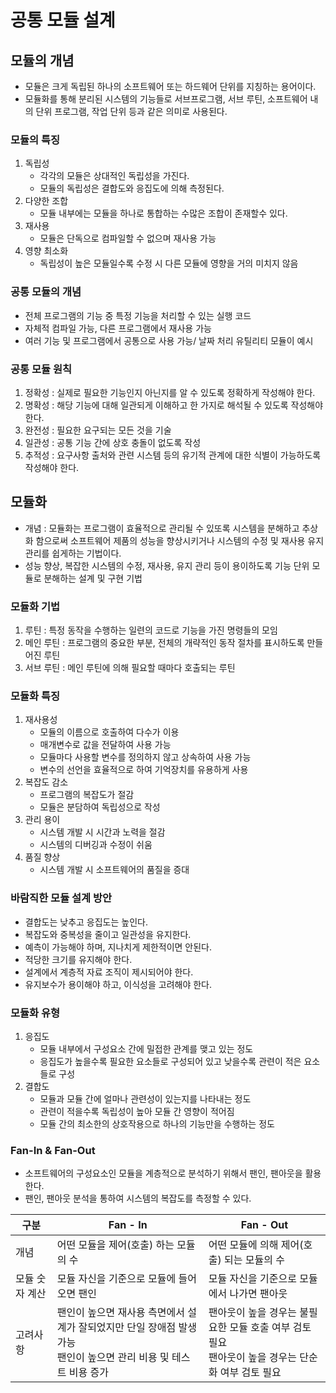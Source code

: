# 공통 모듈 설계
## 모듈의 개념
* 모듈은 크게 독립된 하나의 소프트웨어 또는 하드웨어 단위를 지칭하는 용어이다.
* 모듈화를 통해 분리된 시스템의 기능들로 서브프로그램, 서브 루틴, 소프트웨어 내의 단위 프로그램, 작업 단위 등과 같은 의미로 사용된다.

### 모듈의 특징
1. 독립성
   * 각각의 모듈은 상대적인 독립성을 가진다.
   * 모듈의 독립성은 결합도와 응집도에 의해 측정된다.
2. 다양한 조합
   * 모듈 내부에는 모듈을 하나로 통합하는 수많은 조합이 존재할수 있다. 
3. 재사용
   * 모듈은 단독으로 컴파일할 수 없으며 재사용 가능
4. 영향 최소화
   * 독립성이 높은 모듈일수록 수정 시 다른 모듈에 영향을 거의 미치지 않음

### 공통 모듈의 개념
* 전체 프로그램의 기능 중 특정 기능을 처리할 수 있는 실행 코드
* 자체적 컴파일 가능, 다른 프로그램에서 재사용 가능
* 여러 기능 및 프로그램에서 공통으로 사용 가능/ 날짜 처리 유틸리티 모듈이 예시

### 공통 모듈 원칙
1. 정확성 : 실제로 필요한 기능인지 아닌지를 알 수 있도록 정확하게 작성해야 한다.
2. 명확성 : 해당 기능에 대해 일관되게 이해하고 한 가지로 해석될 수 있도록 작성해야 한다.
3. 완전성 : 필요한 요구되는 모든 것을 기술
4. 일관성 : 공통 기능 간에 상호 충돌이 없도록 작성
5. 추적성 : 요구사항 출처와 관련 시스템 등의 유기적 관계에 대한 식별이 가능하도록 작성해야 한다.

## 모듈화
* 개념 : 모듈화는 프로그램이 효율적으로 관리될 수 있또록 시스템을 분해하고 추상화 함으로써 소프트웨어 제품의 성능을 향상시키거나 시스템의 수정 및 재사용 유지 관리를 쉽게하는 기법이다.
* 성능 향상, 복잡한 시스템의 수정, 재사용, 유지 관리 등이 용이하도록 기능 단위 모듈로 분해하는 설계 및 구현 기법

### 모듈화 기법
1. 루틴 : 특정 동작을 수행하는 일련의 코드로 기능을 가진 명령들의 모임
2. 메인 루틴 : 프로그램의 중요한 부분, 전체의 개략적인 동작 절차를 표시하도록 만들어진 루틴
3. 서브 루틴 : 메인 루틴에 의해 필요할 때마다 호출되는 루틴

### 모듈화 특징
1. 재사용성
   * 모듈의 이름으로 호출하여 다수가 이용
   * 매개변수로 값을 전달하여 사용 가능
   * 모듈마다 사용할 변수를 정의하지 않고 상속하여 사용 가능
   * 변수의 선언을 효율적으로 하여 기억장치를 유용하게 사용
2. 복잡도 감소
   * 프로그램의 복잡도가 절감
   * 모듈은 분담하여 독립성으로 작성
3. 관리 용이
   * 시스템 개발 시 시간과 노력을 절감
   * 시스템의 디버깅과 수정이 쉬움
4. 품질 향상
   * 시스템 개발 시 소프트웨어의 품질을 증대

### 바람직한 모듈 설계 방안
* 결합도는 낮추고 응집도는 높인다.
* 복잡도와 중복성을 줄이고 일관성을 유지한다.
* 예측이 가능해야 하며, 지나치게 제한적이면 안된다.
* 적당한 크기를 유지해야 한다.
* 설계에서 계층적 자료 조직이 제시되어야 한다.
* 유지보수가 용이해야 하고, 이식성을 고려해야 한다.

### 모듈화 유형
1. 응집도
   * 모듈 내부에서 구성요소 간에 밀접한 관계를 맺고 있는 정도
   * 응집도가 높을수록 필요한 요소들로 구성되어 있고 낮을수록 관련이 적은 요소들로 구성
2. 결합도
   * 모듈과 모듈 간에 얼마나 관련성이 있는지를 나타내는 정도
   * 관련이 적을수록 독립성이 높아 모듈 간 영향이 적어짐
   * 모듈 간의 최소한의 상호작용으로 하나의 기능만을 수행하는 정도

### Fan-In & Fan-Out
* 소프트웨어의 구성요소인 모듈을 계층적으로 분석하기 위해서 팬인, 팬아웃을 활용한다.
* 팬인, 팬아웃 분석을 통하여 시스템의 복잡도를 측정할 수 있다.

| 구분 | Fan - In | Fan - Out |
| --- | --- | --- |
| 개념 | 어떤 모듈을 제어(호출) 하는 모듈의 수 | 어떤 모듈에 의해 제어(호출) 되는 모듈의 수 |
| 모듈 숫자 계산 | 모듈 자신을 기준으로 모듈에 들어오면 팬인 | 모듈 자신을 기준으로 모듈에서 나가면 팬아웃 |
| 고려사항 | 팬인이 높으면 재사용 측면에서 설계가 잘되었지만 단일 장애점 발생 가능 <br> 팬인이 높으면 관리 비용 및 테스트 비용 증가 | 팬아웃이 높을 경우는 불필요한 모듈 호출 여부 검토 필요 <br> 팬아웃이 높을 경우는 단순화 여부 검토 필요 |



